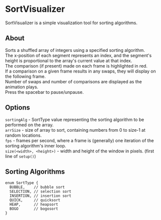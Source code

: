 # SortVisualizer  
SortVisualizer is a simple visualization tool for sorting algorithms.  
  
## About   
Sorts a shuffled array of integers using a specified sorting algorithm.  
The x-position of each segment represents an index, and the segment's height is proportional to the array's current value at that index.  
The comparison (if present) made on each frame is highlighted in red.  
If a comparison on a given frame results in any swaps, they will display on the following frame.  
Number of swaps and number of comparisons are displayed as the animation plays.  
Press the spacebar to pause/unpause.  
  
## Options 
  ``sortingAlg`` - SortType value representing the sorting algorithm to be performed on the array.  
  ``arrSize`` - size of array to sort, containing numbers from 0 to size-1 at random locations.  
  ``fps`` - frames per second, where a frame is (generally) one iteration of the sorting algorithm's inner loop.  
  ``size(<width>, <height>)`` - width and height of the window in pixels. (first line of ``setup()``)  

## Sorting Algorithms
```
enum SortType {
  BUBBLE,    // bubble sort
  SELECTION, // selection sort
  INSERTION, // insertion sort
  QUICK,     // quicksort
  HEAP,      // heapsort
  BOGO       // bogosort
}
```
